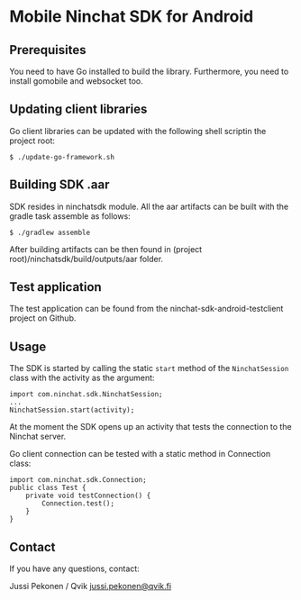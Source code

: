 # Mobile Ninchat SDK for Android

## Prerequisites

You need to have Go installed to build the library. Furthermore, you need to install gomobile and websocket too.

## Updating client libraries

Go client libraries can be updated with the following shell scriptin the project root:

    $ ./update-go-framework.sh

## Building SDK .aar

SDK resides in ninchatsdk module. All the aar artifacts can be built with the gradle task assemble as follows:

    $ ./gradlew assemble

After building artifacts can be then found in (project root)/ninchatsdk/build/outputs/aar folder.

## Test application

The test application can be found from the ninchat-sdk-android-testclient project on Github.

## Usage

The SDK is started by calling the static `start` method of the `NinchatSession` class with the activity as the argument:

    import com.ninchat.sdk.NinchatSession;
    ...
    NinchatSession.start(activity);

At the moment the SDK opens up an activity that tests the connection to the Ninchat server.

Go client connection can be tested with a static method in Connection class:

    import com.ninchat.sdk.Connection;
    public class Test {
        private void testConnection() {
            Connection.test();
        }
    }

## Contact
If you have any questions, contact:

Jussi Pekonen / Qvik jussi.pekonen@qvik.fi
